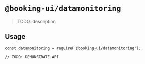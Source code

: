 # `@booking-ui/datamonitoring`

> TODO: description

## Usage

```
const datamonitoring = require('@booking-ui/datamonitoring');

// TODO: DEMONSTRATE API
```
